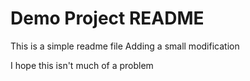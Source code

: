 # Demo Project README

This is a simple readme file
Adding a small modification

I hope this isn't much of a problem
